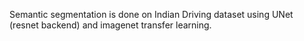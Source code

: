 Semantic segmentation is done on Indian Driving dataset using UNet (resnet backend) and imagenet transfer learning.
